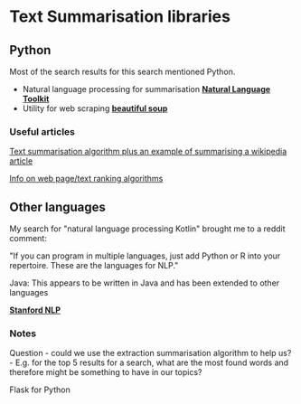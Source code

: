 # Text Summarisation libraries

## Python

Most of the search results for this search mentioned Python.

- Natural language processing for summarisation **[Natural Language Toolkit](https://www.nltk.org/)**
- Utility for web scraping **[beautiful soup](https://pypi.org/project/beautifulsoup4/)**

### Useful articles

[Text summarisation algorithm plus an example of summarising a wikipedia article](https://stackabuse.com/text-summarization-with-nltk-in-python/)

[Info on web page/text ranking algorithms](https://www.analyticsvidhya.com/blog/2018/11/introduction-text-summarization-textrank-python/)

## Other languages

My search for "natural language processing Kotlin" brought me to a reddit comment:

"If you can program in multiple languages, just add Python or R into your repertoire. These are the languages for NLP."

Java: This appears to be written in Java and has been extended to other languages

**[Stanford NLP](https://nlp.stanford.edu/software/)**

### Notes
Question - could we use the extraction summarisation algorithm to help us?
    - E.g. for the top 5 results for a search, what are the most found words and therefore might be something to have in our topics?

Flask for Python
